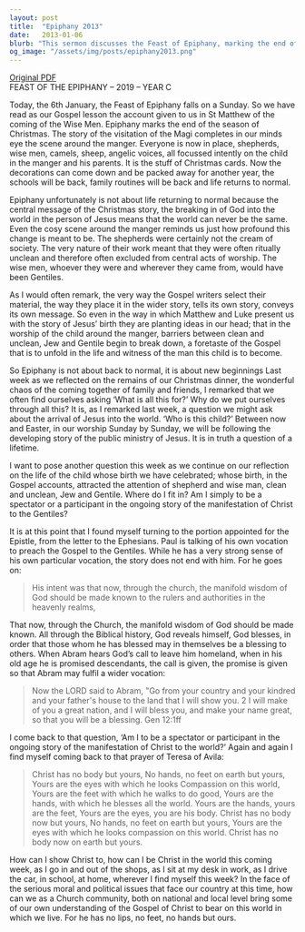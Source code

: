 ```yaml
---
layout: post
title:  "Epiphany 2013"
date:   2013-01-06
blurb: "This sermon discusses the Feast of Epiphany, marking the end of the Christmas season. It emphasizes the profound change brought about by the birth of Jesus, breaking down barriers between clean and unclean, Jew and Gentile. The sermon encourages listeners to not just be spectators, but participants in the ongoing manifestation of Christ to the world."
og_image: "/assets/img/posts/epiphany2013.png"
---
```

[Original PDF](/assets/pdf/epiphany2013.pdf)    
FEAST OF THE EPIPHANY – 2019 – YEAR C

Today, the 6th January, the Feast of Epiphany falls on a Sunday. So we have read as our Gospel lesson the account given to us in St Matthew of the coming of the Wise Men. Epiphany marks the end of the season of Christmas. The story of the visitation of the Magi completes in our minds eye the scene around the manger. Everyone is now in place, shepherds, wise men, camels, sheep, angelic voices, all focussed intently on the child in the manger and his parents. It is the stuff of Christmas cards. Now the decorations can come down and be packed away for another year, the schools will be back, family routines will be back and life returns to normal.

Epiphany unfortunately is not about life returning to normal because the central message of the Christmas story, the breaking in of God into the world in the person of Jesus means that the world can never be the same. Even the cosy scene around the manger reminds us just how profound this change is meant to be. The shepherds were certainly not the cream of society. The very nature of their work meant that they were often ritually unclean and therefore often excluded from central acts of worship. The wise men, whoever they were and wherever they came from, would have been Gentiles.

As I would often remark, the very way the Gospel writers select their material, the way they place it in the wider story, tells its own story, conveys its own message. So even in the way in which Matthew and Luke present us with the story of Jesus’ birth they are planting ideas in our head; that in the worship of the child around the manger, barriers between clean and unclean, Jew and Gentile begin to break down, a foretaste of the Gospel that is to unfold in the life and witness of the man this child is to become.

So Epiphany is not about back to normal, it is about new beginnings Last week as we reflected on the remains of our Christmas dinner, the wonderful chaos of the coming together of family and friends, I remarked that we often find ourselves asking ‘What is all this for?’ Why do we put ourselves through all this? It is, as I remarked last week, a question we might ask about the arrival of Jesus into the world. ‘Who is this child?’ Between now and Easter, in our worship Sunday by Sunday, we will be following the developing story of the public ministry of Jesus. It is in truth a question of a lifetime.

I want to pose another question this week as we continue on our reflection on the life of the child whose birth we have celebrated; whose birth, in the Gospel accounts, attracted the attention of shepherd and wise man, clean and unclean, Jew and Gentile. Where do I fit in? Am I simply to be a spectator or a participant in the ongoing story of the manifestation of Christ to the Gentiles?

It is at this point that I found myself turning to the portion appointed for the Epistle, from the letter to the Ephesians. Paul is talking of his own vocation to preach the Gospel to the Gentiles. While he has a very strong sense of his own particular vocation, the story does not end with him. For he goes on:

> His intent was that now, through the church, the manifold wisdom of God should be made known to the rulers and authorities in the heavenly realms,

That now, through the Church, the manifold wisdom of God should be made known. All through the Biblical history, God reveals himself, God blesses, in order that those whom he has blessed may in themselves be a blessing to others. When Abram hears God’s call to leave him homeland, when in his old age he is promised descendants, the call is given, the promise is given so that Abram may fulfil a wider vocation:

> Now the LORD said to Abram, "Go from your country and your kindred and your father's house to the land that I will show you. 2 I will make of you a great nation, and I will bless you, and make your name great, so that you will be a blessing. Gen 12:1ff

I come back to that question, ‘Am I to be a spectator or participant in the ongoing story of the manifestation of Christ to the world?’ Again and again I find myself coming back to that prayer of Teresa of Avila:

> Christ has no body but yours,
No hands, no feet on earth but yours,
Yours are the eyes with which he looks
Compassion on this world,
Yours are the feet with which he walks to do good,
Yours are the hands, with which he blesses all the world.
Yours are the hands, yours are the feet,
Yours are the eyes, you are his body.
Christ has no body now but yours,
No hands, no feet on earth but yours,
Yours are the eyes with which he looks
compassion on this world.
Christ has no body now on earth but yours.

How can I show Christ to, how can I be Christ in the world this coming week, as I go in and out of the shops, as I sit at my desk in work, as I drive the car, in school, at home, wherever I find myself this week? In the face of the serious moral and political issues that face our country at this time, how can we as a Church community, both on national and local level bring some of our own understanding of the Gospel of Christ to bear on this world in which we live. For he has no lips, no feet, no hands but ours.

